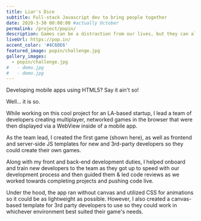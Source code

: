```yaml
---
title: Liar's Dice
subtitle: Full-stack Javascript dev to bring people together
date: 2020-3-30 00:00:00 #actually October
permalink: /project/popin/
description: Games can be a distraction from our lives, but they can also create real connection. For this videochat-based startup, I lead the team to build HTML5 versions of popular card games as well as built out templates for external devs to create their own.
liveUrl: https://pop.in/
accent_color: '#4C60E6'
featured_image: popin/challenge.jpg
gallery_images:
  - popin/challenge.jpg
#   - demo.jpg
#   - demo.jpg
---
```


Developing mobile apps using HTML5? Say it ain't so!

Well... it is so.

While working on this cool project for an LA-based startup, I lead a team of developers creating multiplayer, networked games in the browser that were then displayed via a WebView inside of a mobile app.

As the team lead, I created the first game (shown here), as well as frontend and server-side JS templates for new and 3rd-party developers so they could create their own games.

Along with my front and back-end development duties, I helped onboard and train new developers to the team as they got up to speed with our development process and then guided them & led code reviews as we worked towards completing projects and pushing code live.

Under the hood, the app ran without canvas and utilized CSS for animations so it could be as lightweight as possible. However, I also created a canvas-based template for 3rd party developers to use so they could work in whichever environment best suited their game's needs.